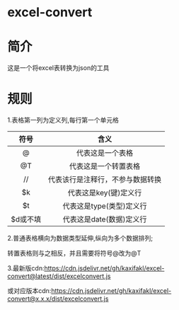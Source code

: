 # excel-convert

# 简介
这是一个将excel表转换为json的工具

# 规则
1.表格第一列为定义列,每行第一个单元格

|   符号   |               含义               |
| :------: | :------------------------------: |
|    @     |         代表这是一个表格         |
|    @T    |       代表这是一个转置表格       |
|    //    | 代表该行是注释行，不参与数据转换 |
|    $k    |      代表这是key(键)定义行       |
|    $t    |     代表这是type(类型)定义行     |
| $d或不填 |     代表这是date(数据)定义行     |

2.普通表格横向为数据类型延伸,纵向为多个数据排列; 

  转置表格则与之相反，并且需要将符号@改为@T

3.最新版cdn:https://cdn.jsdelivr.net/gh/kaxifakl/excel-convert@latest/dist/excelconvert.js

或对应版本cdn:https://cdn.jsdelivr.net/gh/kaxifakl/excel-convert@x.x.x/dist/excelconvert.js
